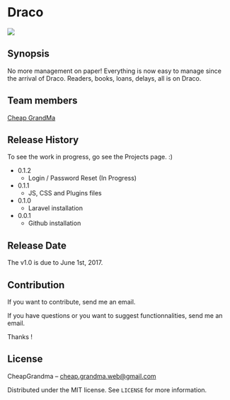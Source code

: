 # Draco

<img src="https://www.aisquared.com/wp-content/uploads/2014/05/libraries.jpg" />

## Synopsis

No more management on paper! Everything is now easy to manage since the arrival of Draco. Readers, books, loans, delays, all is on Draco.

## Team members

<a href="https://github.com/cheapgrandma" target="_blank">Cheap GrandMa</a>

## Release History

To see the work in progress, go see the Projects page. :)

* 0.1.2
   * Login / Password Reset (In Progress)
* 0.1.1
   * JS, CSS and Plugins files
* 0.1.0
   * Laravel installation
* 0.0.1
   * Github installation

## Release Date  

The v1.0 is due to June 1st, 2017. 

## Contribution

If you want to contribute, send me an email. 

If you have questions or you want to suggest functionnalities, send me an email.

Thanks !

## License

CheapGrandma – cheap.grandma.web@gmail.com

Distributed under the MIT license. See ``LICENSE`` for more information.
